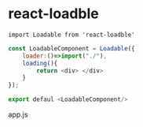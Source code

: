 # react-loadble



```shell
import Loadable from 'react-loadble'
```



```js
const LoadableComponent = Loadable({
    loader:()=>import("./"),
    loading(){
    	return <div> </div>
	}
});

export defaul <LoadableComponent/>
```



app.js

```js

```

